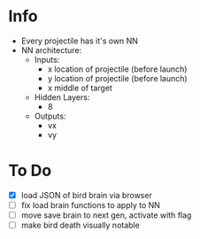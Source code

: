 # Info

- Every projectile has it's own NN
- NN architecture:
  - Inputs:
    - x location of projectile (before launch)
    - y location of projectile (before launch)
    - x middle of target
  - Hidden Layers:
    - 8
  - Outputs:
    - vx
    - vy

# To Do

- [x] load JSON of bird brain via browser
- [ ] fix load brain functions to apply to NN
- [ ] move save brain to next gen, activate with flag
- [ ] make bird death visually notable
